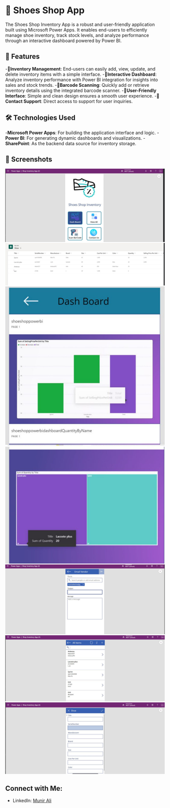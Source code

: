# 👟 Shoes Shop App
The Shoes Shop Inventory App is a robust and user-friendly application built using Microsoft Power Apps. 
It enables end-users to efficiently manage shoe inventory, track stock levels, and analyze performance through an interactive dashboard powered by Power BI.

## 🚀 **Features**

-🚀**Inventory Management**: End-users can easily add, view, update, and delete inventory items with a simple interface.
-🚀**Interactive Dashboard**: Analyze inventory performance with Power BI integration for insights into sales and stock trends.
-🚀**Barcode Scanning**: Quickly add or retrieve inventory details using the integrated barcode scanner.
-🚀**User-Friendly Interface**: Simple and clean design ensures a smooth user experience.
-🚀**Contact Support**: Direct access to support for user inquiries.

## 🛠️ Technologies Used

-**Microsoft Power Apps**: For building the application interface and logic.
-**Power BI**: For generating dynamic dashboards and visualizations.
-**SharePoint**: As the backend data source for inventory storage.

## 📸 Screenshots
**![Image Alt text](Images/sh1.jpg)**
**![Image Alt text](Images/sh2.jpg)**
**![Image Alt text](Images/sh3.jpg)**
**![Image Alt text](Images/sh4.jpg)**
**![Image Alt text](Images/sh5.jpg)**
**![Image Alt text](Images/sh6.jpg)**
**![Image Alt text](Images/sh7.jpg)**

## Connect with Me:
- LinkedIn: [Munir Ali ](https://www.linkedin.com/in/munir-ali-7b9607234/)

